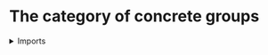 #  The category of concrete groups

<details><summary>Imports</summary>
```agda
module group-theory.category-of-concrete-groups where

open import category-theory.large-categories
open import category-theory.large-precategories

open import foundation.universe-levels

open import group-theory.concrete-groups
open import group-theory.homomorphisms-concrete-groups
```
</details>

## Definitions

### The category of concrete groups

-- ```agda
-- is-category-Concrete-Group-Large-Precat :
--   is-category-Large-Precat Concrete-Group-Large-Precat
-- is-category-Concrete-Group-Large-Precat = {!!}
-- ```
